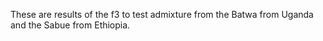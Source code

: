 These are results of the f3 to test admixture from the Batwa from Uganda and the Sabue from Ethiopia.
